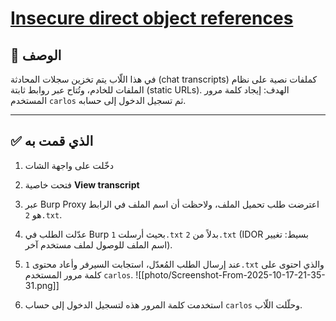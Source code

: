 #  [Insecure direct object references](https://portswigger.net/web-security/access-control/lab-insecure-direct-object-references )

## 📝 الوصف

في هذا اللّاب يتم تخزين سجلات المحادثة (chat transcripts) كملفات نصية على نظام الملفات للخادم، وتُتاح عبر روابط ثابتة (static URLs). الهدف: إيجاد كلمة مرور المستخدم `carlos` ثم تسجيل الدخول إلى حسابه.

---

## ✅ الذي قمت به

1. دخّلت على واجهة الشات 
    
2. فتحت خاصية **View transcript** 
    
3. عبر Burp Proxy اعترضت طلب تحميل الملف، ولاحظت أن اسم الملف في الرابط هو `2.txt`.
    
4. عدّلت الطلب في Burp بحيث أرسلت `1.txt` بدلاً من `2.txt` (IDOR بسيط: تغيير اسم الملف للوصول لملف مستخدم آخر).
    
5. عند إرسال الطلب المُعدّل، استجابت السيرفر وأعاد محتوى `1.txt` والذي احتوى على كلمة مرور المستخدم `carlos`.
    ![[photo/Screenshot-From-2025-10-17-21-35-31.png]]
    
6. استخدمت كلمة المرور هذه لتسجيل الدخول إلى حساب `carlos` وحلّلت اللّاب.
